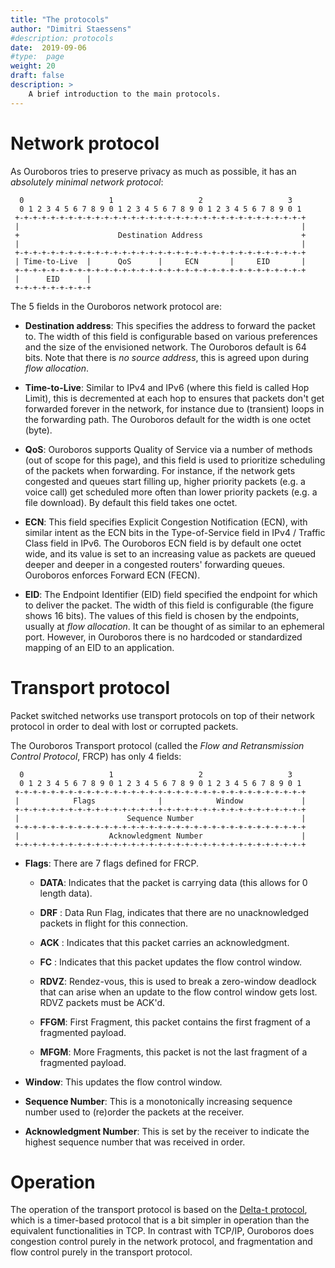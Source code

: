 ```yaml
---
title: "The protocols"
author: "Dimitri Staessens"
#description: protocols
date:  2019-09-06
#type:  page
weight: 20
draft: false
description: >
    A brief introduction to the main protocols.
---
```


# Network protocol

As Ouroboros tries to preserve privacy as much as possible, it has an
*absolutely minimal network protocol*:

```
  0                   1                   2                   3
  0 1 2 3 4 5 6 7 8 9 0 1 2 3 4 5 6 7 8 9 0 1 2 3 4 5 6 7 8 9 0 1
 +-+-+-+-+-+-+-+-+-+-+-+-+-+-+-+-+-+-+-+-+-+-+-+-+-+-+-+-+-+-+-+-+
 |                                                               |
 +                      Destination Address                      +
 |                                                               |
 +-+-+-+-+-+-+-+-+-+-+-+-+-+-+-+-+-+-+-+-+-+-+-+-+-+-+-+-+-+-+-+-+
 | Time-to-Live  |      QoS      |     ECN       |     EID       |
 +-+-+-+-+-+-+-+-+-+-+-+-+-+-+-+-+-+-+-+-+-+-+-+-+-+-+-+-+-+-+-+-+
 |      EID      |
 +-+-+-+-+-+-+-+-+
```

The 5 fields in the Ouroboros network protocol are:

* **Destination address**: This specifies the address to forward the
  packet to. The width of this field is configurable based on various
  preferences and the size of the envisioned network. The Ouroboros
  default is 64 bits. Note that there is _no source address_, this is
  agreed upon during _flow allocation_.

* **Time-to-Live**: Similar to IPv4 and IPv6 (where this field is called
  Hop Limit), this is decremented at each hop to ensures that packets
  don't get forwarded forever in the network, for instance due to
  (transient) loops in the forwarding path. The Ouroboros default for
  the width is one octet (byte).

* **QoS**: Ouroboros supports Quality of Service via a number of methods
  (out of scope for this page), and this field is used to prioritize
  scheduling of the packets when forwarding. For instance, if the
  network gets congested and queues start filling up, higher priority
  packets (e.g. a voice call) get scheduled more often than lower
  priority packets (e.g. a file download). By default this field takes
  one octet.

* **ECN**: This field specifies Explicit Congestion Notification (ECN),
  with similar intent as the ECN bits in the Type-of-Service field in
  IPv4 / Traffic Class field in IPv6. The Ouroboros ECN field is by
  default one octet wide, and its value is set to an increasing value
  as packets are queued deeper and deeper in a congested routers'
  forwarding queues. Ouroboros enforces Forward ECN (FECN).

* **EID**: The Endpoint Identifier (EID) field specified the endpoint for
  which to deliver the packet. The width of this field is configurable
  (the figure shows 16 bits). The values of this field is chosen by
  the endpoints, usually at _flow allocation_. It can be thought of as
  similar to an ephemeral port. However, in Ouroboros there is no
  hardcoded or standardized mapping of an EID to an application.

# Transport protocol

Packet switched networks use transport protocols on top of their
network protocol in order to deal with lost or corrupted packets.

The Ouroboros Transport protocol (called the _Flow and Retransmission
Control Protocol_, FRCP) has only 4 fields:

```
  0                   1                   2                   3
  0 1 2 3 4 5 6 7 8 9 0 1 2 3 4 5 6 7 8 9 0 1 2 3 4 5 6 7 8 9 0 1
 +-+-+-+-+-+-+-+-+-+-+-+-+-+-+-+-+-+-+-+-+-+-+-+-+-+-+-+-+-+-+-+-+
 |            Flags              |            Window             |
 +-+-+-+-+-+-+-+-+-+-+-+-+-+-+-+-+-+-+-+-+-+-+-+-+-+-+-+-+-+-+-+-+
 |                        Sequence Number                        |
 +-+-+-+-+-+-+-+-+-+-+-+-+-+-+-+-+-+-+-+-+-+-+-+-+-+-+-+-+-+-+-+-+
 |                    Acknowledgment Number                      |
 +-+-+-+-+-+-+-+-+-+-+-+-+-+-+-+-+-+-+-+-+-+-+-+-+-+-+-+-+-+-+-+-+

```

* **Flags**: There are 7 flags defined for FRCP.

  - **DATA**: Indicates that the packet is carrying data (this allows
          for 0 length data).

  - **DRF** : Data Run Flag, indicates that there are no unacknowledged
          packets in flight for this connection.

  - **ACK** : Indicates that this packet carries an acknowledgment.
  - **FC**  : Indicates that this packet updates the flow control window.
  - **RDVZ**: Rendez-vous, this is used to break a zero-window deadlock
          that can arise when an update to the flow control window
          gets lost. RDVZ packets must be ACK'd.
  - **FFGM**: First Fragment, this packet contains the first fragment of
          a fragmented payload.
  - **MFGM**: More Fragments, this packet is not the last fragment of a
          fragmented payload.

* **Window**: This updates the flow control window.

* **Sequence Number**: This is a monotonically increasing sequence number
                   used to (re)order the packets at the receiver.

* **Acknowledgment Number**: This is set by the receiver to indicate the
                         highest sequence number that was received in
                         order.

# Operation

The operation of the transport protocol is based on the [Delta-t
protocol](https://www.osti.gov/biblio/5542785-delta-protocol-specification-working-draft),
which is a timer-based protocol that is a bit simpler in operation
than the equivalent functionalities in TCP. In contrast with TCP/IP,
Ouroboros does congestion control purely in the network protocol, and
fragmentation and flow control purely in the transport protocol.
